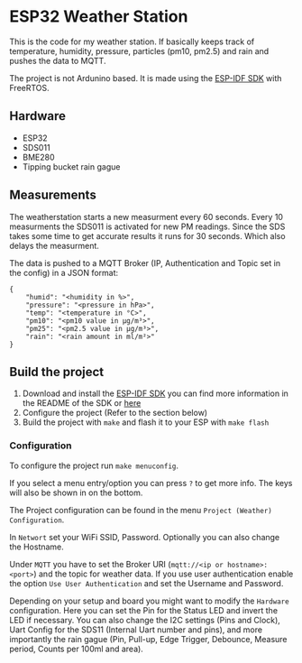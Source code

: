 # ESP32 Weather Station

This is the code for my weather station.
If basically keeps track of temperature, humidity, pressure, particles (pm10, pm2.5) and rain and pushes the data to MQTT.

The project is not Ardunino based. It is made using the [ESP-IDF SDK](https://github.com/espressif/esp-idf) with FreeRTOS.

## Hardware
 * ESP32
 * SDS011
 * BME280
 * Tipping bucket rain gague

## Measurements

The weatherstation starts a new measurment every 60 seconds. Every 10 measurments the SDS011 is activated for new PM readings. Since the SDS takes some time to get accurate results it runs for 30 seconds. Which also delays the measurment.

The data is pushed to a MQTT Broker (IP, Authentication and Topic set in the config) in a JSON format:
```
{
	"humid": "<humidity in %>", 
	"pressure": "<pressure in hPa>", 
	"temp": "<temperature in °C>", 
	"pm10": "<pm10 value in µg/m³>", 
	"pm25": "<pm2.5 value in µg/m³>", 
	"rain": "<rain amount in ml/m²>"
}
```

## Build the project

1. Download and install the [ESP-IDF SDK](https://github.com/espressif/esp-idf) you can find more information in the README of the SDK or [here](https://docs.espressif.com/projects/esp-idf/en/stable/get-started/#step-1-install-prerequisites)
2. Configure the project (Refer to the section below)
3. Build the project with ``make`` and flash it to your ESP with ``make flash``

### Configuration
To configure the project run ``make menuconfig``.

If you select a menu entry/option you can press ``?`` to get more info. The keys will also be shown in on the bottom.

The Project configuration can be found in the menu ``Project (Weather) Configuration``.

In ``Networt`` set your WiFi SSID, Password. Optionally you can also change the Hostname.

Under ``MQTT`` you have to set the Broker URI (``mqtt://<ip or hostname>:<port>``) and the topic for weather data. If you use user authentication enable the option ``Use User Authentication`` and set the Username and Password.

Depending on your setup and board you might want to modify the ``Hardware`` configuration. Here you can set the Pin for the Status LED and invert the LED if necessary. You can also change the I2C settings (Pins and Clock), Uart Config for the SDS11 (Internal Uart number and pins), and more importantly the rain gague (Pin, Pull-up, Edge Trigger, Debounce, Measure period, Counts per 100ml and area).



